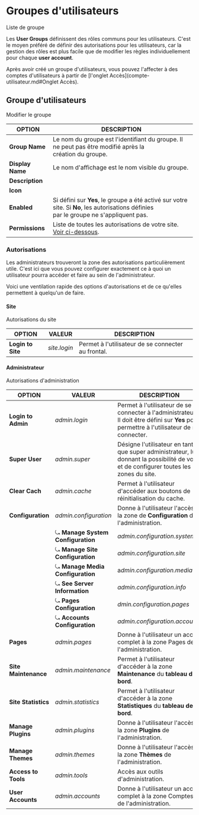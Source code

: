 <h1 class="rem">Groupes d'utilisateurs</h1>

<div class="box">Liste de groupe</div>

Les **User Groups** définissent des rôles communs pour les utilisateurs. C'est le moyen préféré de définir des autorisations pour les utilisateurs, car la gestion des rôles est plus facile que de modifier les règles individuellement pour chaque **user account**.

Après avoir créé un groupe d'utilisateurs, vous pouvez l'affecter à des comptes d'utilisateurs à partir de [l'onglet Accès](compte-utilisateur.md#Onglet Accès).

<h2 id="Groupe d'utilisateurs">Groupe d'utilisateurs
<a href="#Groupe d'utilisateurs" class="toc-anchor after"></a></h2>

<div class="box">Modifier le groupe</div>

| **OPTION**         | **DESCRIPTION**
| ---------          | ---------
| **Group Name**     | Le nom du groupe est l'identifiant du groupe. Il ne peut pas être modifié après la <br>création du groupe.
| **Display Name**   | Le nom d'affichage est le nom visible du groupe.
| **Description**
| **Icon**
| **Enabled**        | Si défini sur **Yes**, le groupe a été activé sur votre site. Si **No**, les autorisations définies <br>par le groupe ne s'appliquent pas.
| **Permissions**    | Liste de toutes les autorisations de votre site. [Voir ci-dessous](#Autorisations).

<h3 id="Autorisations">Autorisations
<a href="#Autorisations" class="toc-anchor after"></a></h3>

Les administrateurs trouveront la zone des autorisations particulièrement utile. C'est ici que vous pouvez configurer exactement ce à quoi un utilisateur pourra accéder et faire au sein de l'administrateur.

Voici une ventilation rapide des options d'autorisations et de ce qu'elles permettent à quelqu'un de faire.

<h4 id="Site">Site
<a href="#Site" class="toc-anchor after"></a></h4>

<div class="box">Autorisations du site</div>

| **OPTION**        | **VALEUR**       | **DESCRIPTION**
| ---------         | ---------        | --------
| **Login to Site** | *site.login*     | Permet à l'utilisateur de se connecter au frontal.

<h4 id="Administrateur">Administrateur
<a href="#Administrateur" class="toc-anchor after"></a></h4>

<div class="box">Autorisations d'administration</div>

| **OPTION**            | **VALEUR**             | **DESCRIPTION**
| ---------             | ---------             | --------
| **Login to Admin**    | *admin.login*         | Permet à l'utilisateur de se connecter à l'administrateur. Il doit être défini sur **Yes** pour permettre à l'utilisateur de se connecter.
| **Super User**        | *admin.super*         | Désigne l'utilisateur en tant que super administrateur, lui donnant la possibilité de voir et de configurer toutes les zones du site.
| **Clear Cach**        | *admin.cache*         | Permet à l'utilisateur d'accéder aux boutons de réinitialisation du cache.
| **Configuration**     | *admin.configuration* | Donne à l'utilisateur l'accès à la zone de **Configuration** de l'administration.     
    | ⤿ **Manage System Configuration** | *admin.configuration.system*  | Donne à l'utilisateur l'accès à l'onglet **Systeme** dans la zone **Configuration** de l'administration.
    | ⤿ **Manage Site Configuration**   | *admin.configuration.site*    | Donne à l'utilisateur l'accès à l'onglet **Sit** dans la zone **Configuration** de l'administration.
    | ⤿ **Manage Media Configuration**  | a*dmin.configuration.media*   | Donne à l'utilisateur l'accès à l'onglet *Media* dans la zone **Configuration** de l'administration.
    |⤿ **See Server Information**       | *admin.configuration.info*    | Donne à l'utilisateur l'accès à l'onglet **Info** dans la zone **Configuration** de l'administration.
    | ⤿ **Pages Configuration**         | *dmin.configuration.pages*    | Donne à l'utilisateur l'accès à la **configuration des pages** trouvée dans la zone Pages de l'administration.
    | ⤿ **Accounts Configuration**      | *admin.configuration.accounts* | Donne à l'utilisateur l'accès à la **configuration des comptes* qui se trouvent dans la zone Comptes de l'administration.
| **Pages**             | *admin.pages*      | Donne à l'utilisateur un accès complet à la zone Pages de l'administration.
| **Site Maintenance**  | *admin.maintenance* | Permet à l'utilisateur d'accéder à la zone **Maintenance** du **tableau de bord**.
| **Site Statistics**   | *admin.statistics* | Permet à l'utilisateur d'accéder à la zone **Statistiques** du **tableau de bord**.
| **Manage Plugins**    | *admin.plugins*    | Donne à l'utilisateur l'accès à la zone **Plugins** de l'administration.
| **Manage Themes**     | *admin.themes*     | Donne à l'utilisateur l'accès à la zone **Thèmes** de l'administration.
| **Access to Tools**   | *admin.tools*      | Accès aux outils d'administration.
| **User Accounts**     | *admin.accounts*   | Donne à l'utilisateur un accès complet à la zone Comptes de l'administration.


